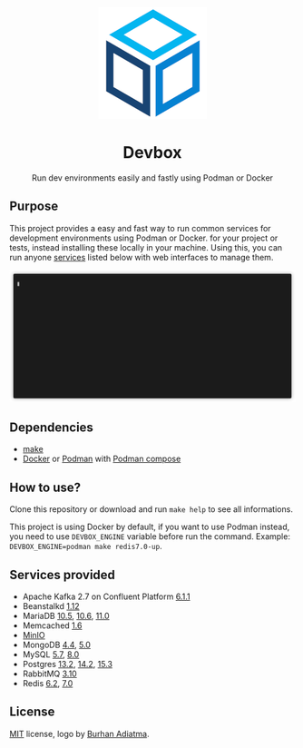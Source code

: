 <p align="center"><img alt="Devbox" src="./cube-11.png" /></p>
<h1 align="center">Devbox</h1>
<p align="center">Run dev environments easily and fastly using Podman or Docker</p>

## Purpose

This project provides a easy and fast way to run common services for development environments using Podman or Docker. for your project or tests, instead installing these locally in your machine. Using this, you can run anyone [services](#services-provided) listed below with web interfaces to manage them.

<p align="center"><a href="./terminal.gif?raw=true"><img alt="Terminal" src="./terminal.gif?raw=true" /></a></p>

## Dependencies

* [make](https://www.gnu.org/software/make/)
* [Docker](https://www.docker.com/) or [Podman](https://podman.io/) with [Podman compose](https://github.com/containers/podman-compose)

## How to use?

Clone this repository or download and run `make help` to see all informations.

This project is using Docker by default, if you want to use Podman instead, you need to use `DEVBOX_ENGINE` variable before run the command. Example: `DEVBOX_ENGINE=podman make redis7.0-up`.

## Services provided

* Apache Kafka 2.7 on Confluent Platform [6.1.1](https://docs.confluent.io/platform/6.1.1/release-notes/index.html)
* Beanstalkd [1.12](https://beanstalkd.github.io/2020/06/04/1.12-release-notes.html)
* MariaDB [10.5](https://mariadb.com/kb/en/mariadb-server-10-5/), [10.6](https://mariadb.com/kb/en/mariadb-server-10-6/), [11.0](https://mariadb.com/kb/en/mariadb-server-11-0/)
* Memcached [1.6](https://memcached.org/)
* [MinIO](https://min.io/)
* MongoDB [4.4](https://docs.mongodb.com/manual/release-notes/4.4/), [5.0](https://docs.mongodb.com/manual/release-notes/5.0/)
* MySQL [5.7](https://dev.mysql.com/doc/relnotes/mysql/5.7/en/), [8.0](https://dev.mysql.com/doc/relnotes/mysql/8.0/en/)
* Postgres [13.2](https://www.postgresql.org/docs/13/release-13-2.html), [14.2](https://www.postgresql.org/docs/14/release-14-2.html), [15.3](https://www.postgresql.org/docs/15/release-15-3.html)
* RabbitMQ [3.10](https://blog.rabbitmq.com/tags/v3.10.x/)
* Redis [6.2](https://redis.io), [7.0](https://redis.io)

## License
[MIT](/license) license, logo by [Burhan Adiatma](https://www.vecteezy.com/members/gembuls).
